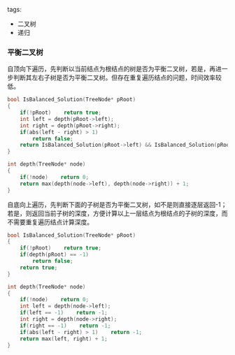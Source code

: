 tags:
- 二叉树
- 递归

### 平衡二叉树
自顶向下遍历，先判断以当前结点为根结点的树是否为平衡二叉树，若是，再进一步判断其左右子树是否为平衡二叉树。但存在重复遍历结点的问题，时间效率较低。
```cpp
bool IsBalanced_Solution(TreeNode* pRoot) 
{
    if(!pRoot)    return true;
    int left = depth(pRoot->left);
    int right = depth(pRoot->right);
    if(abs(left - right) > 1)
        return false;
    return IsBalanced_Solution(pRoot->left) && IsBalanced_Solution(pRoot->right);
}

int depth(TreeNode* node)
{
    if(!node)    return 0;
    return max(depth(node->left), depth(node->right)) + 1;
}
```

自底向上遍历，先判断下面的子树是否为平衡二叉树，如不是则直接逐层返回-1；若是，则返回当前子树的深度，方便计算以上一层结点为根结点的子树的深度，而不需要重复遍历结点计算深度。
```cpp
bool IsBalanced_Solution(TreeNode* pRoot) 
{
    if(!pRoot)    return true;
    if(depth(pRoot) == -1)
        return false;
    return true;
}

int depth(TreeNode* node)
{
    if(!node)    return 0;
    int left = depth(node->left);
    if(left == -1)    return -1;
    int right = depth(node->right);
    if(right == -1)    return -1;
    if(abs(left - right) > 1)    return -1;
    return max(left, right) + 1;
}
```